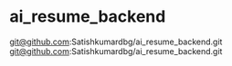 # ai_resume_backend

git@github.com:Satishkumardbg/ai_resume_backend.git
git@github.com:Satishkumardbg/ai_resume_backend.git
